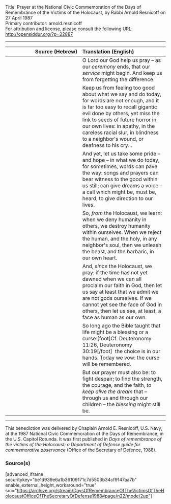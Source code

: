 <html>
<head></head>
<body>
Title: Prayer at the National Civic Commemoration of the Days of Remembrance of the Victims of the Holocaust, by Rabbi Arnold Resnicoff on 27 April 1987<br />
Primary contributor: arnold.resnicoff<br />
For attribution and license, please consult the following URL: <a href="http://opensiddur.org/?p=22887">http://opensiddur.org/?p=22887</a>
<p />
<hr />


<table style="margin-left: auto;margin-right: auto;" class="draggable">
<thead><tr><th id="x" style="text-align: right;">Source (Hebrew)</th><th style="text-align: left;">Translation (English)</th></tr></thead>
<tbody>
<tr><td style="vertical-align:top;" width="46%">
<div class="liturgy"><span lang="he">

</span></div></td>
 
<td style="vertical-align:top;" width="53%">
<div class="english">
O Lord our God
help us pray – as our <em>ceremony</em> ends,
that our <em>service</em> might begin.
And keep us from forgetting the difference.
</div></td></tr>


<tr><td style="vertical-align:top;" width="46%">
<div class="liturgy"><span lang="he">

</span></div></td>
 
<td style="vertical-align:top;" width="53%">
<div class="english">
Keep us from feeling too good
about what we say and do today,
for words are not enough,
and it is far too easy to recall
gigantic evil done by others,
yet miss the link to seeds of future horror
in our own lives:
in apathy, in the careless racial slur,
in blindness to a neighbor's wound,
or deafness to his cry...
</div></td></tr>


<tr><td style="vertical-align:top;" width="46%">
<div class="liturgy"><span lang="he">

</span></div></td>
 
<td style="vertical-align:top;" width="53%">
<div class="english">
And yet,
let us take some pride – and hope –
in what we do today,
for sometimes, words can pave the way:
songs and prayers
can bear witness to the good within us still;
can give dreams a voice –
a call which might be, must be, heard,
to give direction to our lives.
</div></td></tr>


<tr><td style="vertical-align:top;" width="46%">
<div class="liturgy"><span lang="he">

</span></div></td>
 
<td style="vertical-align:top;" width="53%">
<div class="english">
So, <em>from</em> the Holocaust, we learn:
when we deny humanity in others,
we destroy humanity within ourselves.
When we reject the human, and the holy,
in any neighbor's soul,
then we unleash the beast, and the barbaric,
in our own heart.
</div></td></tr>


<tr><td style="vertical-align:top;" width="46%">
<div class="liturgy"><span lang="he">

</span></div></td>
 
<td style="vertical-align:top;" width="53%">
<div class="english">
And, <em>since</em> the Holocaust, we pray:
if the time has not yet dawned
when we can all proclaim our faith in God,
then let us say at least
that we admit we are not gods ourselves.
If we cannot yet see the face of God in others,
then let us see, at least,
a face as human as our own.
</div></td></tr>


<tr><td style="vertical-align:top;" width="46%">
<div class="liturgy"><span lang="he">

</span></div></td>
 
<td style="vertical-align:top;" width="53%">
<div class="english">
So long ago
the Bible taught that life might be
a blessing or a curse:[foot]Cf. Deuteronomy 11:26, Deuteronomy 30:19[/foot]&nbsp;
the choice is in our hands.
Today we vow:
the curse will be remembered.
</div></td></tr>


<tr><td style="vertical-align:top;" width="46%">
<div class="liturgy"><span lang="he">

</span></div></td>
 
<td style="vertical-align:top;" width="53%">
<div class="english">
But our prayer must also be:
to fight despair;
to find the strength, the courage,
and the faith,
<em>to keep alive the dream</em>
that – through us and through our children –
the <em>blessing</em> might still be.
</div></td></tr>
</tbody></table>

<hr />

This benediction was delivered by Chaplain Arnold E. Resnicoff, U.S. Navy, at the 1987 National Civic Commemoration of the Days of Remembrance, in the U.S. Capitol Rotunda. It was first published in <em>Days of remembrance of the victims of the Holocaust: a Department of Defense guide for commemorative observance</em> (Office of the Secretary of Defence, 1988).

<h3>Source(s)</h3>

[advanced_iframe securitykey="be1d939e6a1b36109171c7d5503b34cf9147aa7b" enable_external_height_workaround="true" src="https://archive.org/stream/DaysOfRemembranceOfTheVictimsOfTheHolocaustOfficeOfTheSecretaryOfDefense1988#page/n22/mode/2up"]

</body>
</html>